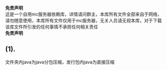 ****免责声明****  
这是一个自用mc服务器依赖库，详情请问群主，本库所有文件全部来自于网络，请勿随意使用，本库所有文件仅用于mc服务器，无关人员请无视本库，对于下载该库文件所引发的任何事情不承担任何相关责任  
****免责声明****



## (1).  
文件夹内java为java分包压缩，发行包内java为直接压缩
